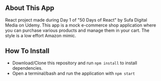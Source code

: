## About This App
React project made during Day 1 of "50 Days of React" by Sufa Digital Media on Udemy.
This app is a mock e-commerce shop application where you can purchase various products and manage them in your cart. The style is a low effort Amazon mimic.

## How To Install
- Download/Clone this repository and run `npm install` to install dependencies.
- Open a terminal/bash and run the application with `npm start`
